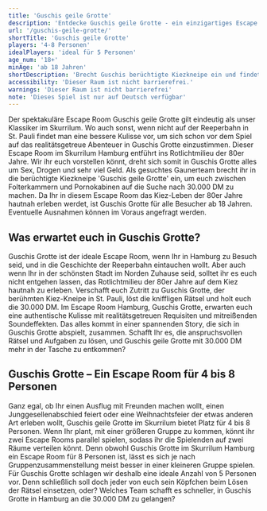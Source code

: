 ```yaml
---
title: 'Guschis geile Grotte'
description: 'Entdecke Guschis geile Grotte - ein einzigartiges Escape Game Erlebnis in Hamburg St. Pauli. Buche jetzt dein Abenteuer im Skurrilum!'
url: '/guschis-geile-grotte/'
shortTitle: 'Guschis geile Grotte'
players: '4-8 Personen'
idealPlayers: 'ideal für 5 Personen'
age_num: '18+'
minAge: 'ab 18 Jahren'
shortDescription: 'Brecht Guschis berüchtigte Kiezkneipe ein und findet 30.000 DM im Rotlichtmilieu der 80er.'
accessibility: 'Dieser Raum ist nicht barrierefrei.'
warnings: 'Dieser Raum ist nicht barrierefrei'
note: 'Dieses Spiel ist nur auf Deutsch verfügbar'
---
```


Der spektakuläre Escape Room Guschis geile Grotte gilt eindeutig als unser Klassiker im Skurrilum. Wo auch sonst, wenn nicht auf der Reeperbahn in St. Pauli findet man eine bessere Kulisse vor, um sich schon vor dem Spiel auf das realitätsgetreue Abenteuer in Guschis Grotte einzustimmen. Dieser Escape Room im Skurrilum Hamburg entführt ins Rotlichtmilieu der 80er Jahre. Wir ihr euch vorstellen könnt, dreht sich somit in Guschis Grotte alles um Sex, Drogen und sehr viel Geld. Als gesuchtes Gaunerteam brecht ihr in die berüchtigte Kiezkneipe 'Guschis geile Grotte' ein, um euch zwischen Folterkammern und Pornokabinen auf die Suche nach 30.000 DM zu machen. Da Ihr in diesem Escape Room das Kiez-Leben der 80er Jahre hautnah erleben werdet, ist Guschis Grotte für alle Besucher ab 18 Jahren. Eventuelle Ausnahmen können im Voraus angefragt werden.

## Was erwartet euch in Guschis Grotte?

Guschis Grotte ist der ideale Escape Room, wenn Ihr in Hamburg zu Besuch seid, und in die Geschichte der Reeperbahn eintauchen wollt. Aber auch wenn Ihr in der schönsten Stadt im Norden Zuhause seid, solltet ihr es euch nicht entgehen lassen, das Rotlichtmilieu der 80er Jahre auf dem Kiez hautnah zu erleben. Verschafft euch Zutritt zu Guschis Grotte, der berühmten Kiez-Kneipe in St. Pauli, löst die kniffligen Rätsel und holt euch die 30.000 DM. Im Escape Room Hamburg, Guschis Grotte, erwarten euch eine authentische Kulisse mit realitätsgetreuen Requisiten und mitreißenden Soundeffekten. Das alles kommt in einer spannenden Story, die sich in Guschis Grotte abspielt, zusammen. Schafft Ihr es, die anspruchsvollen Rätsel und Aufgaben zu lösen, und Guschis geile Grotte mit 30.000 DM mehr in der Tasche zu entkommen?

## Guschis Grotte – Ein Escape Room für 4 bis 8 Personen

Ganz egal, ob Ihr einen Ausflug mit Freunden machen wollt, einen Junggesellenabschied feiert oder eine Weihnachtsfeier der etwas anderen Art erleben wollt, Guschis geile Grotte im Skurrilum bietet Platz für 4 bis 8 Personen. Wenn Ihr plant, mit einer größeren Gruppe zu kommen, könnt ihr zwei Escape Rooms parallel spielen, sodass ihr die Spielenden auf zwei Räume verteilen könnt. Denn obwohl Guschis Grotte im Skurrilum Hamburg ein Escape Room für 8 Personen ist, lässt es sich je nach Gruppenzusammenstellung meist besser in einer kleineren Gruppe spielen. Für Guschis Grotte schlagen wir deshalb eine ideale Anzahl von 5 Personen vor. Denn schließlich soll doch jeder von euch sein Köpfchen beim Lösen der Rätsel einsetzen, oder? Welches Team schafft es schneller, in Guschis Grotte in Hamburg an die 30.000 DM zu gelangen?
